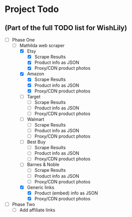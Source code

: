 # Project Todo
## (Part of the full TODO list for WishLily)

- [ ] Phase One
  - [ ] Mathilda web scraper
    - [X] Etsy
      - [X] Scrape Results
      - [X] Product info as JSON
      - [X] Proxy/CDN product photos
    - [X] Amazon
      - [X] Scrape Results
      - [X] Product info as JSON
      - [X] Proxy/CDN product photos
    - [ ] Target
      - [ ] Scrape Results
      - [ ] Product info as JSON
      - [ ] Proxy/CDN product photos
    - [ ] Walmart
      - [ ] Scrape Results
      - [ ] Product info as JSON
      - [ ] Proxy/CDN product photos
    - [ ] Best Buy
      - [ ] Scrape Results
      - [ ] Product info as JSON
      - [ ] Proxy/CDN product photos
    - [ ] Barnes & Noble
      - [ ] Scrape Results
      - [ ] Product info as JSON
      - [ ] Proxy/CDN product photos
    - [X] Generic links
      - [X] Product (embed) info as JSON
      - [X] Proxy/CDN product photos
- [ ] Phase Two
  - [ ] Add affiliate links
